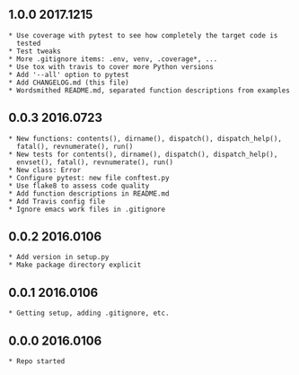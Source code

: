 ## 1.0.0 2017.1215

    * Use coverage with pytest to see how completely the target code is
      tested
    * Test tweaks
    * More .gitignore items: .env, venv, .coverage*, ...
    * Use tox with travis to cover more Python versions
    * Add '--all' option to pytest
    * Add CHANGELOG.md (this file)
    * Wordsmithed README.md, separated function descriptions from examples

## 0.0.3 2016.0723

    * New functions: contents(), dirname(), dispatch(), dispatch_help(),
      fatal(), revnumerate(), run()
    * New tests for contents(), dirname(), dispatch(), dispatch_help(),
      envset(), fatal(), revnumerate(), run()
    * New class: Error
    * Configure pytest: new file conftest.py
    * Use flake8 to assess code quality
    * Add function descriptions in README.md
    * Add Travis config file
    * Ignore emacs work files in .gitignore

## 0.0.2 2016.0106

    * Add version in setup.py
	* Make package directory explicit

## 0.0.1 2016.0106

    * Getting setup, adding .gitignore, etc.

## 0.0.0 2016.0106

    * Repo started
